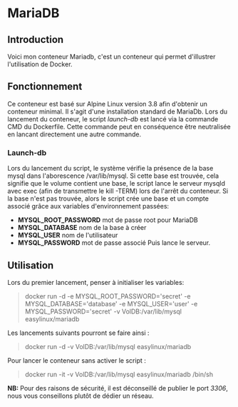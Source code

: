 # MariaDB

## Introduction
Voici mon conteneur Mariadb, c'est un conteneur qui permet d'illustrer l'utilisation de Docker.

## Fonctionnement
Ce conteneur est basé sur Alpine Linux version 3.8 afin d'obtenir un conteneur minimal. 
Il s'agit d'une installation standard de MariaDb.
Lors du lancement du conteneur, le script *launch-db* est lancé via la commande CMD du Dockerfile. Cette commande peut en conséquence être neutralisée en lancant directement une autre commande.

### Launch-db
Lors du lancement du script, le système vérifie la présence de la base mysql dans l'aborescence /var/lib/mysql. 
Si cette base est trouvée, cela signifie que le volume contient une base, le script lance le serveur mysqld avec exec (afin de transmettre le kill -TERM) lors de l'arrêt du conteneur.
Si la base n'est pas trouvée, alors le script crée une base et un compte associé grâce aux variables d'environnement passées:
* **MYSQL_ROOT_PASSWORD**    mot de passe root pour MariaDB
* **MYSQL_DATABASE**         nom de la base à créer
* **MYSQL_USER**             nom de l'utilisateur
* **MYSQL_PASSWORD**         mot de passe associé
Puis lance le serveur.

## Utilisation

Lors du premier lancement, penser à initialiser les variables:
> docker run -d -e MYSQL_ROOT_PASSWORD='secret' -e MYSQL_DATABASE='database' -e MYSQL_USER='user' -e MYSQL_PASSWORD='secret' -v VolDB:/var/lib/mysql easylinux/mariadb

Les lancements suivants pourront se faire ainsi :
> docker run -d -v VolDB:/var/lib/mysql easylinux/mariadb

Pour lancer le conteneur sans activer le script :
> docker run -it -v VolDB:/var/lib/mysql easylinux/mariadb /bin/sh
  
**NB:** 
Pour des raisons de sécurité, il est déconseillé de publier le port *3306*, nous vous conseillons plutôt de dédier un réseau.
